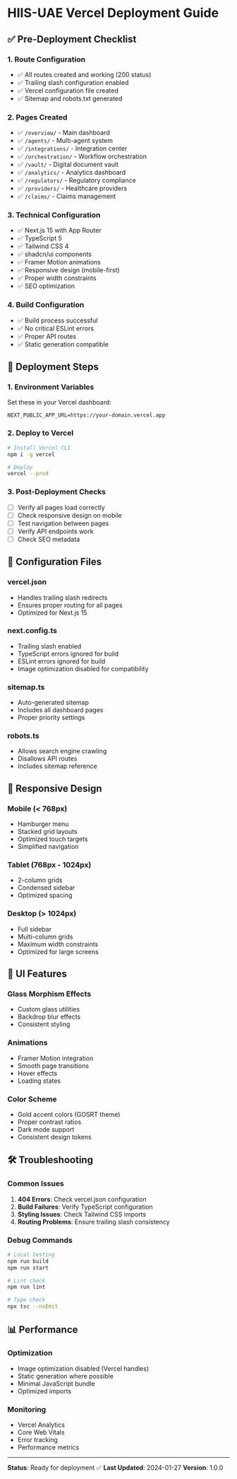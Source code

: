 # HIIS-UAE Vercel Deployment Guide

## ✅ Pre-Deployment Checklist

### 1. Route Configuration
- ✅ All routes created and working (200 status)
- ✅ Trailing slash configuration enabled
- ✅ Vercel configuration file created
- ✅ Sitemap and robots.txt generated

### 2. Pages Created
- ✅ `/overview/` - Main dashboard
- ✅ `/agents/` - Multi-agent system
- ✅ `/integrations/` - Integration center
- ✅ `/orchestration/` - Workflow orchestration
- ✅ `/vault/` - Digital document vault
- ✅ `/analytics/` - Analytics dashboard
- ✅ `/regulators/` - Regulatory compliance
- ✅ `/providers/` - Healthcare providers
- ✅ `/claims/` - Claims management

### 3. Technical Configuration
- ✅ Next.js 15 with App Router
- ✅ TypeScript 5
- ✅ Tailwind CSS 4
- ✅ shadcn/ui components
- ✅ Framer Motion animations
- ✅ Responsive design (mobile-first)
- ✅ Proper width constraints
- ✅ SEO optimization

### 4. Build Configuration
- ✅ Build process successful
- ✅ No critical ESLint errors
- ✅ Proper API routes
- ✅ Static generation compatible

## 🚀 Deployment Steps

### 1. Environment Variables
Set these in your Vercel dashboard:
```
NEXT_PUBLIC_APP_URL=https://your-domain.vercel.app
```

### 2. Deploy to Vercel
```bash
# Install Vercel CLI
npm i -g vercel

# Deploy
vercel --prod
```

### 3. Post-Deployment Checks
- [ ] Verify all pages load correctly
- [ ] Check responsive design on mobile
- [ ] Test navigation between pages
- [ ] Verify API endpoints work
- [ ] Check SEO metadata

## 🔧 Configuration Files

### vercel.json
- Handles trailing slash redirects
- Ensures proper routing for all pages
- Optimized for Next.js 15

### next.config.ts
- Trailing slash enabled
- TypeScript errors ignored for build
- ESLint errors ignored for build
- Image optimization disabled for compatibility

### sitemap.ts
- Auto-generated sitemap
- Includes all dashboard pages
- Proper priority settings

### robots.ts
- Allows search engine crawling
- Disallows API routes
- Includes sitemap reference

## 📱 Responsive Design

### Mobile (< 768px)
- Hamburger menu
- Stacked grid layouts
- Optimized touch targets
- Simplified navigation

### Tablet (768px - 1024px)
- 2-column grids
- Condensed sidebar
- Optimized spacing

### Desktop (> 1024px)
- Full sidebar
- Multi-column grids
- Maximum width constraints
- Optimized for large screens

## 🎨 UI Features

### Glass Morphism Effects
- Custom glass utilities
- Backdrop blur effects
- Consistent styling

### Animations
- Framer Motion integration
- Smooth page transitions
- Hover effects
- Loading states

### Color Scheme
- Gold accent colors (GOSRT theme)
- Proper contrast ratios
- Dark mode support
- Consistent design tokens

## 🛠️ Troubleshooting

### Common Issues
1. **404 Errors**: Check vercel.json configuration
2. **Build Failures**: Verify TypeScript configuration
3. **Styling Issues**: Check Tailwind CSS imports
4. **Routing Problems**: Ensure trailing slash consistency

### Debug Commands
```bash
# Local testing
npm run build
npm run start

# Lint check
npm run lint

# Type check
npx tsc --noEmit
```

## 📊 Performance

### Optimization
- Image optimization disabled (Vercel handles)
- Static generation where possible
- Minimal JavaScript bundle
- Optimized imports

### Monitoring
- Vercel Analytics
- Core Web Vitals
- Error tracking
- Performance metrics

---

**Status**: Ready for deployment ✅
**Last Updated**: 2024-01-27
**Version**: 1.0.0